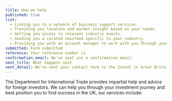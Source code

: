```yaml
---
title: How we help
published: true
list: 
  - Linking you to a network of business support services.
  - Providing you location and market insight based on your needs.
  - Getting you access to relevant industry events.
  - Sending you a curated newsfeed specific to your industry.
  - Providing you with an account manager to work with you through your investment journey.
submitted: Form submitted
reference: Your reference number is
confirmation_email: We've sent you a confirmation email.
next_title: What happens next
next_detail: We've sent your contact form to the Invest in Great Britain agents. They will be in touch soon.
---
```

The Department for International Trade provides impartial help and advice for foreign investors. We can help you through your investment journey and best position you to find success in the UK, our services include:

